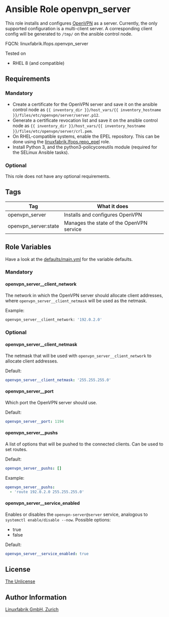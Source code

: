 # Ansible Role openvpn_server

This role installs and configures [OpenVPN](https://openvpn.net/) as a server. Currently, the only supported configuration is a multi-client server. A corresponding client config will be generated to `/tmp/` on the ansible control node.

FQCN: linuxfabrik.lfops.openvpn_server

Tested on

* RHEL 8 (and compatible)


## Requirements

### Mandatory

* Create a certificate for the OpenVPN server and save it on the ansible control node as `{{ inventory_dir }}/host_vars/{{ inventory_hostname }}/files/etc/openvpn/server/server.p12`.
* Generate a certificate revocation list and save it on the ansible control node as `{{ inventory_dir }}/host_vars/{{ inventory_hostname }}/files/etc/openvpn/server/crl.pem`.
* On RHEL-compatible systems, enable the EPEL repository. This can be done using the [linuxfabrik.lfops.repo_epel](https://github.com/Linuxfabrik/lfops/tree/main/roles/repo_epel) role.
* Install Python 3, and the python3-policycoreutils module (required for the SELinux Ansible tasks).


### Optional

This role does not have any optional requirements.


## Tags

| Tag                  | What it does                             |
| ---                  | ------------                             |
| openvpn_server       | Installs and configures OpenVPN          |
| openvpn_server:state | Manages the state of the OpenVPN service |


## Role Variables

Have a look at the [defaults/main.yml](https://github.com/Linuxfabrik/lfops/blob/main/roles/openvpn_server/defaults/main.yml) for the variable defaults.


### Mandatory

#### openvpn_server__client_network

The network in which the OpenVPN server should allocate client addresses, where `openvpn_server__client_netmask` will be used as the netmask.

Example:
```bash
openvpn_server__client_network: '192.0.2.0'
```


### Optional

#### openvpn_server__client_netmask

The netmask that will be used with `openvpn_server__client_network` to allocate client addresses.

Default:
```yaml
openvpn_server__client_netmask: '255.255.255.0'
```


#### openvpn_server__port

Which port the OpenVPN server should use.

Default:
```yaml
openvpn_server__port: 1194
```


#### openvpn_server__pushs

A list of options that will be pushed to the connected clients. Can be used to set routes.

Default:
```yaml
openvpn_server__pushs: []
```

Example:
```yaml
openvpn_server__pushs:
  - 'route 192.0.2.0 255.255.255.0'
```


#### openvpn_server__service_enabled

Enables or disables the `openvpn-server@server` service, analogous to `systemctl enable/disable --now`. Possible options:

* true
* false

Default:
```yaml
openvpn_server__service_enabled: true
```


## License

[The Unlicense](https://unlicense.org/)


## Author Information

[Linuxfabrik GmbH, Zurich](https://www.linuxfabrik.ch)
